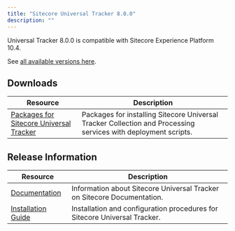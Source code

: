 ```yaml
---
title: "Sitecore Universal Tracker 8.0.0"
description: ""
---
```


Universal Tracker 8.0.0 is compatible with Sitecore Experience Platform 10.4.
  
See [all available versions here](/downloads/Sitecore_Universal_Tracker).

## Downloads

 | Resource | Description |
 | --- | --- |
 | [Packages for Sitecore Universal Tracker](https://scdp.blob.core.windows.net/downloads/Sitecore%20Universal%20Tracker/8x/Sitecore%20Universal%20Tracker%20800/Sitecore%20Universal%20Tracker%208.0.0.zip) | Packages for installing Sitecore Universal Tracker Collection and Processing services with deployment scripts. |

## Release Information

 | Resource | Description |
 | --- | --- |
 | [Documentation](https://doc.sitecore.com/xp/en/developers/104/sitecore-experience-platform/universal-tracker.html) | Information about Sitecore Universal Tracker on Sitecore Documentation. |
 | [Installation Guide](https://scdp.blob.core.windows.net/downloads/Sitecore%20Universal%20Tracker/8x/Sitecore%20Universal%20Tracker%20800/Universal_Tracker_Installation_Guide_8_0.pdf) | Installation and configuration procedures for Sitecore Universal Tracker. |